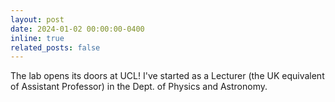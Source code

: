 ```yaml
---
layout: post
date: 2024-01-02 00:00:00-0400
inline: true
related_posts: false
---
```


The lab opens its doors at UCL! I've started as a Lecturer (the UK equivalent of Assistant Professor) in the Dept. of Physics and Astronomy.
